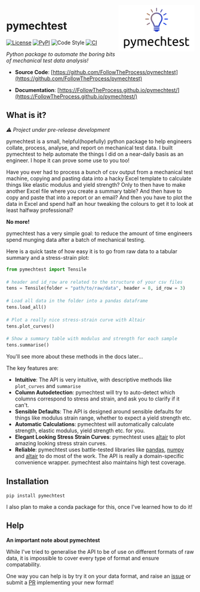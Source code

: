 <img src="docs/img/logo.png" height = 125 align="right">

# pymechtest

[![License](https://img.shields.io/github/license/FollowTheProcess/pymechtest)](https://github.com/FollowTheProcess/pymechtest)
[![PyPI](https://img.shields.io/pypi/v/pymechtest.svg)](https://pypi.python.org/pypi/pymechtest)
![Code Style](https://img.shields.io/badge/code%20style-black-black)
[![CI](https://github.com/FollowTheProcess/pymechtest/workflows/CI/badge.svg)](https://github.com/FollowTheProcess/pymechtest/actions?query=workflow%3ACI)

*Python package to automate the boring bits of mechanical test data analysis!*

* **Source Code**: [https://github.com/FollowTheProcess/pymechtest](https://github.com/FollowTheProcess/pymechtest)

* **Documentation**: [https://FollowTheProcess.github.io/pymechtest/](https://FollowTheProcess.github.io/pymechtest/)

## What is it?

*:warning: Project under pre-release development*

pymechtest is a small, helpful(hopefully) python package to help engineers collate, process, analyse, and report on mechanical test data. I built pymechtest to help automate the things I did on a near-daily basis as an engineer. I hope it can prove some use to you too!

Have you ever had to process a bunch of csv output from a mechanical test machine, copying and pasting data into a hacky Excel template to calculate things like elastic modulus and yield strength? Only to then have to make another Excel file where you create a summary table? And then have to copy and paste that into a report or an email? And then you have to plot the data in Excel and spend half an hour tweaking the colours to get it to look at least halfway professional?

**No more!**

pymechtest has a very simple goal: to reduce the amount of time engineers spend munging data after a batch of mechanical testing.

Here is a quick taste of how easy it is to go from raw data to a tabular summary and a stress-strain plot:

```python
from pymechtest import Tensile

# header and id_row are related to the structure of your csv files
tens = Tensile(folder = "path/to/raw/data", header = 8, id_row = 3)

# Load all data in the folder into a pandas dataframe
tens.load_all()

# Plot a really nice stress-strain curve with Altair
tens.plot_curves()

# Show a summary table with modulus and strength for each sample
tens.summarise()
```

You'll see more about these methods in the docs later...

The key features are:

* **Intuitive**: The API is very intuitive, with descriptive methods like `plot_curves` and `summarise`
* **Column Autodetection**: pymechtest will try to auto-detect which columns correspond to stress and strain, and ask you to clarify if it can't.
* **Sensible Defaults**: The API is designed around sensible defaults for things like modulus strain range, whether to expect a yield strength etc.
* **Automatic Calculations**: pymechtest will automatically calculate strength, elastic modulus, yield strength etc. for you.
* **Elegant Looking Stress Strain Curves**: pymechtest uses [altair] to plot amazing looking stress strain curves.
* **Reliable**: pymechtest uses battle-tested libraries like [pandas], [numpy] and [altair] to do most of the work. The API is really a domain-specific convenience wrapper. pymechtest also maintains high test coverage.

## Installation

```shell
pip install pymechtest
```

I also plan to make a conda package for this, once I've learned how to do it!

## Help

**An important note about pymechtest**

While I've tried to generalise the API to be of use on different formats of raw data, it is impossible to cover every type of format and ensure compatability.

One way you can help is by try it on your data format, and raise an [issue] or submit a [PR] implementing your new format!

[altair]: https://altair-viz.github.io
[pandas]: https://pandas.pydata.org
[numpy]: https://numpy.org
[issue]: https://github.com/FollowTheProcess/pymechtest/issues
[PR]: https://github.com/FollowTheProcess/pymechtest/pulls
